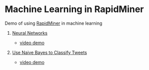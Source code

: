 # Machine Learning in RapidMiner
Demo of using [RapidMiner](https://rapidminer.com/) in machine learning

1.  [Neural Networks](https://github.com/xbwei/machine_learning_in_rapidminer/tree/master/neural_networks)
    * [video demo]()

1.  [Use Naive Bayes to Classify Tweets](https://github.com/xbwei/machine_learning_in_rapidminer/tree/master/naive_bayes_classifiy_tweet)
    * [video demo](https://www.youtube.com/watch?v=AY_YBZvp1Qc)
